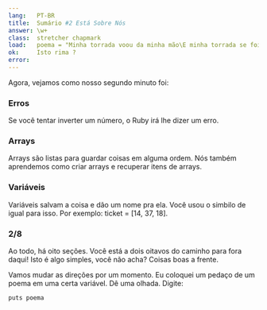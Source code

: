 ```yaml
---
lang:   PT-BR
title:  Sumário #2 Está Sobre Nós
answer: \w+
class:  stretcher chapmark
load:   poema = "Minha torrada voou da minha mão\E minha torrada se foi para a lua.\nMas quando eu vi isso na televisão,\nColocando nossa bandeira no cometa Halley,\nMais ainda eu quero come-la.\n"
ok:     Isto rima ?
error:  
---
```


Agora, vejamos como nosso segundo minuto foi:

### Erros
Se você tentar inverter um número, o Ruby irá lhe dizer um erro.

### Arrays
Arrays são listas para guardar coisas em alguma ordem.
Nós também aprendemos como criar arrays e recuperar itens de arrays.

### Variáveis
Variáveis salvam a coisa e dão um nome pra ela. Você usou o simbilo de igual para isso. Por exemplo:
ticket = [14, 37, 18].

### 2/8
Ao todo, há oito seções. Você está a dois oitavos do caminho para fora daqui! Isto é algo simples,
você não acha? Coisas boas a frente.

Vamos mudar as direções por um momento. Eu coloquei um pedaço de um poema em uma certa variável.
Dê uma olhada. Digite:

    puts poema
